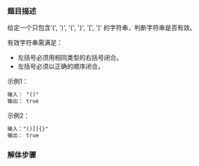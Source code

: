 ### 题目描述
给定一个只包含'(', ')', '{', '}', '[', ']' 的字符串，判断字符串是否有效。

有效字符串需满足：
- 左括号必须用相同类型的右括号闭合。
- 左括号必须以正确的顺序闭合。

示例1：
```html
输入： "()"
输出： true
```

示例2：
```html
输入："()[]{}"
输出： true
```

### 解体步骤
